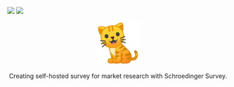![](https://gitlab.com/Schroedinger1/backend/badges/master/pipeline.svg)
![](https://gitlab.com/Schroedinger1/backend/badges/master/coverage.svg)

<p align="center">
  <img alt="schroedinger-survey" src="./docs/logo.png" width="100" />
</p>

<p align="center">
  Creating self-hosted survey for market research with Schroedinger Survey. 
</p>
